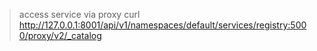 >  access service via proxy
> curl http://127.0.0.1:8001/api/v1/namespaces/default/services/registry:5000/proxy/v2/_catalog
